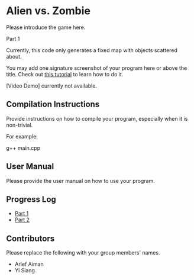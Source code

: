 # Alien vs. Zombie

Please introduce the game here.

Part 1

Currently, this code only generates a fixed map with objects scattered about. 

You may add one signature screenshot of your program here or above the title. Check out [this tutorial](https://www.digitalocean.com/community/tutorials/markdown-markdown-images) to learn how to do it.

[Video Demo] currently not available.

## Compilation Instructions

Provide instructions on how to compile your program, especially when it is non-trivial.

For example:

g++ main.cpp 

## User Manual

Please provide the user manual on how to use your program.

## Progress Log

- [Part 1](PART1.md)
- [Part 2](PART2.md)

## Contributors

Please replace the following with your group members' names. 

- Arief Aiman
- Yi Siang
